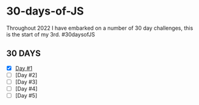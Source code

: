 # 30-days-of-JS

Throughout 2022 I have embarked on a number of 30 day challenges, this is the start of my 3rd. #30daysofJS

## 30 DAYS

- [x] [Day #1](https://github.com/Pakesy/30-days-of-JS/day-1)
- [ ] [Day #2]
- [ ] [Day #3]
- [ ] [Day #4]
- [ ] [Day #5]
